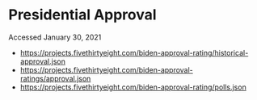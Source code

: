 # Presidential Approval

Accessed January 30, 2021

- https://projects.fivethirtyeight.com/biden-approval-rating/historical-approval.json
- https://projects.fivethirtyeight.com/biden-approval-ratings/approval.json
- https://projects.fivethirtyeight.com/biden-approval-rating/polls.json